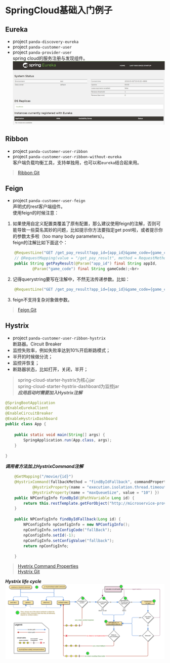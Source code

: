 # SpringCloud基础入门例子

## Eureka
* project `panda-discovery-eureka`
* project `panda-customer-user`
* project `panda-provider-user` <br>
spring cloud的服务注册与发现组件。<br>
![](https://github.com/kyo-qin/panda/blob/master/panda-resources/images/eureka01.jpg)

## Ribbon
* project `panda-customer-user-ribbon`
* project `panda-customer-user-ribbon-without-eureka` <br>
客户端负载均衡工具，支持单独用，也可以和`eureka`结合起来用。<br>
>[Ribbon Git](https://github.com/Netflix/ribbon/wiki/Working-with-load-balancers)

## Feign
* project `panda-customer-user-feign` <br>
声明式的rest客户端组件。<br>
使用feign的时候注意：<br>
1. 如果使用自定义配置类覆盖了原有配置，那么建议使用feign的注解，否则可能导致一些莫名其妙的问题，比如提示你方法要指定get post啦，或者提示你的参数太多啦（too many body parameters）。<br>
feign的注解比如下面这个：<br>
```java
    @RequestLine("GET /get_pay_result?app_id={app_id}&game_code={game_code}") // 不用这个注解的话，在使用覆盖配置类的情况下会报错
    // @RequestMapping(value = "/get_pay_result", method = RequestMethod.GET)
    public String getPayResult(@Param("app_id") final String appId,
            @Param("game_code") final String gameCode);<br>
```
2. 记得querystring要写在注解中，不然无法传递参数。比如：<br>
```java
    @RequestLine("GET /get_pay_result?app_id={app_id}&game_code={game_code}") //app_id和game_code需要指定。
```
3. feign不支持复杂对象做参数。<br>
>[Feign Git](https://github.com/OpenFeign/feign)

## Hystrix
* project `panda-customer-user-ribbon-hystrix` <br>
断路器。Circuit Breaker<br>
* 监控失败率，例如失败率达到10%开启断路模式；
* 半开的时候做分流；
* 监控并恢复；
* 断路器状态，比如打开，关闭，半开；<br>
>spring-cloud-starter-hystrix为核心jar<br>
>spring-cloud-starter-hystrix-dashboard为监控jar<br>
***应用启动时需要加入Hystrix注解***
```java
@SpringBootApplication
@EnableEurekaClient
@EnableCircuitBreaker
@EnableHystrixDashboard
public class App {

    public static void main(String[] args) {
        SpringApplication.run(App.class, args);
    }
    
}
```
***调用者方法加上HystrixCommand注解***
```java
    @GetMapping("/movie/{id}")
    @HystrixCommand(fallbackMethod = "findByIdFallback", commandProperties = {
            @HystrixProperty(name = "execution.isolation.thread.timeoutInMilliseconds", value = "4000"),
            @HystrixProperty(name = "maxQueueSize", value = "10") })
    public NPConfigInfo findById(@PathVariable Long id) {
        return this.restTemplate.getForObject("http://microservice-provider-user/simple/" + id, NPConfigInfo.class);
    }

    public NPConfigInfo findByIdFallback(Long id) {
        NPConfigInfo npConfigInfo = new NPConfigInfo();
        npConfigInfo.setConfigCode("fallBack");
        npConfigInfo.setId(-1);
        npConfigInfo.setConfigValue("fallback");
        return npConfigInfo;

    }
```
>[Hyetrix Command Properties](https://github.com/kyo-qin/panda/blob/master/panda-customer-user-ribbon-hystrix/README.md)<br>
>[Hystrix Git](https://github.com/Netflix/Hystrix)<br>

***Hystrix life cycle***
![](https://github.com/kyo-qin/panda/blob/master/panda-resources/images/hystrix-life-cycle.png)